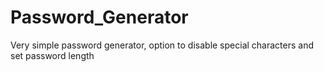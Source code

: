 # Password_Generator
Very simple password generator, option to disable special characters and set password length
